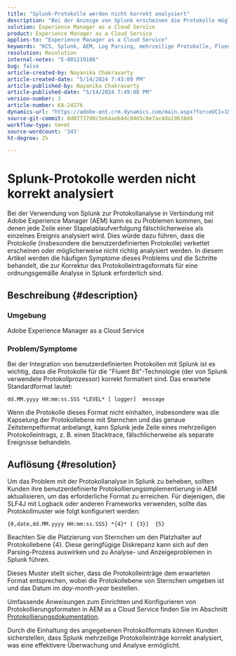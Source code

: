 ```yaml
---
title: "Splunk-Protokolle werden nicht korrekt analysiert"
description: "Bei der Anzeige von Splunk erscheinen die Protokolle möglicherweise verkettet und werden aufgrund falscher benutzerdefinierter Protokollformate nicht korrekt analysiert."
solution: Experience Manager as a Cloud Service
product: Experience Manager as a Cloud Service
applies-to: "Experience Manager as a Cloud Service"
keywords: "KCS, Splunk, AEM, Log Parsing, mehrzeilige Protokolle, Fluent Bit, Protokollformat, Stacktrace, Protokollkonfiguration"
resolution: Resolution
internal-notes: "E-001219186"
bug: false
article-created-by: Nayanika Chakravarty
article-created-date: "5/14/2024 7:43:09 PM"
article-published-by: Nayanika Chakravarty
article-published-date: "5/14/2024 7:49:08 PM"
version-number: 3
article-number: KA-24176
dynamics-url: "https://adobe-ent.crm.dynamics.com/main.aspx?forceUCI=1&pagetype=entityrecord&etn=knowledgearticle&id=aee3c02d-2a12-ef11-9f8a-6045bd026dc7"
source-git-commit: 0d07737d0c3e64aeb4dc0465c8e7ac4da19638d4
workflow-type: tm+mt
source-wordcount: '343'
ht-degree: 2%

---
```


# Splunk-Protokolle werden nicht korrekt analysiert


Bei der Verwendung von Splunk zur Protokollanalyse in Verbindung mit Adobe Experience Manager (AEM) kann es zu Problemen kommen, bei denen jede Zeile einer Stapelablaufverfolgung fälschlicherweise als einzelnes Ereignis analysiert wird. Dies würde dazu führen, dass die Protokolle (insbesondere die benutzerdefinierten Protokolle) verkettet erscheinen oder möglicherweise nicht richtig analysiert werden. In diesem Artikel werden die häufigen Symptome dieses Problems und die Schritte behandelt, die zur Korrektur des Protokolleintragsformats für eine ordnungsgemäße Analyse in Splunk erforderlich sind.

## Beschreibung {#description}


### Umgebung

Adobe Experience Manager as a Cloud Service

### Problem/Symptome

Bei der Integration von benutzerdefinierten Protokollen mit Splunk ist es wichtig, dass die Protokolle für die &quot;Fluent Bit&quot;-Technologie (der von Splunk verwendete Protokollprozessor) korrekt formatiert sind. Das erwartete Standardformat lautet:

`dd.MM.yyyy HH:mm:ss.SSS *LEVEL* [ logger]  message`

Wenn die Protokolle dieses Format nicht einhalten, insbesondere was die Kapselung der Protokollebene mit Sternchen und das genaue Zeitstempelformat anbelangt, kann Splunk jede Zeile eines mehrzeiligen Protokolleintrags, z. B. einen Stacktrace, fälschlicherweise als separate Ereignisse behandeln.


## Auflösung {#resolution}


Um das Problem mit der Protokollanalyse in Splunk zu beheben, sollten Kunden ihre benutzerdefinierte Protokollierungsimplementierung in AEM aktualisieren, um das erforderliche Format zu erreichen. Für diejenigen, die SLF4J mit Logback oder anderen Frameworks verwenden, sollte das Protokollmuster wie folgt konfiguriert werden:

`{0,date,dd.MM.yyyy HH:mm:ss.SSS} *{4}* [ {3}]  {5}`

Beachten Sie die Platzierung von Sternchen um den Platzhalter auf Protokollebene {4}. Diese geringfügige Diskrepanz kann sich auf den Parsing-Prozess auswirken und zu Analyse- und Anzeigeproblemen in Splunk führen.

Dieses Muster stellt sicher, dass die Protokolleinträge dem erwarteten Format entsprechen, wobei die Protokollebene von Sternchen umgeben ist und das Datum im *day-month-year* bestellen.

Umfassende Anweisungen zum Einrichten und Konfigurieren von Protokollierungsformaten in AEM as a Cloud Service finden Sie im Abschnitt [Protokollierungsdokumentation](https://experienceleague.adobe.com/docs/experience-manager-cloud-service/content/implementing/developing/logging.html?lang=en).

Durch die Einhaltung des angegebenen Protokollformats können Kunden sicherstellen, dass Splunk mehrzeilige Protokolleinträge korrekt analysiert, was eine effektivere Überwachung und Analyse ermöglicht.
